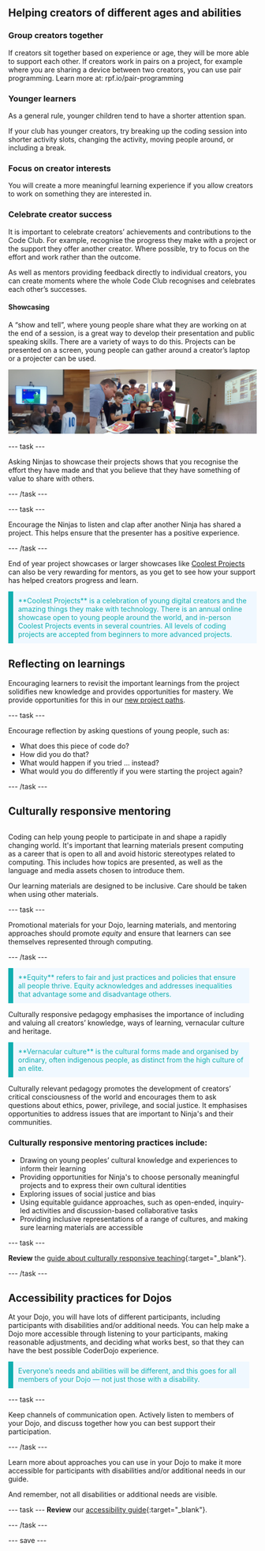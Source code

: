 ## Helping creators of different ages and abilities

### Group creators together
If creators sit together based on experience or age, they will be more able to support each other.
If creators work in pairs on a project, for example where you are sharing a device between two creators, you can use pair programming. Learn more at: rpf.io/pair-programming

### Younger learners
As a general rule, younger children tend to have a shorter attention span.

If your club has younger creators, try breaking up the coding session into shorter activity slots, changing the activity, moving people around, or including a break.

### Focus on creator interests
You will create a more meaningful learning experience if you allow creators to work on something they are interested in.

### Celebrate creator success
It is important to celebrate creators’ achievements and contributions to the Code Club. For example, recognise the progress they make with a project or the support they offer another creator. Where possible, try to focus on the effort and work rather than the outcome.

As well as mentors providing feedback directly to individual creators, you can create moments where the whole Code Club recognises and celebrates each other’s successes. 

#### Showcasing

A “show and tell”, where young people share what they are working on at the end of a session, is a great way to develop their presentation and public speaking skills.
There are a variety of ways to do this. Projects can be presented on a screen, young people can gather around a creator’s laptop or a projecter can be used.

![Examples of young people showcasing their projects. Image credit to : @yukiko_kikuchi, @SandraMaguire and @arucoderdojo](images/Showcase.png)

--- task ---

Asking Ninjas to showcase their projects shows that you recognise the effort they have made and that you believe that they have something of value to share with others. 

--- /task ---


--- task ---

Encourage the Ninjas to listen and clap after another Ninja has shared a project. This helps ensure that the presenter has a positive experience.

--- /task ---

End of year project showcases or larger showcases like [Coolest Projects](https://online.coolestprojects.org/) can also be very rewarding for mentors, as you get to see how your support has helped creators progress and learn.

<p style="border-left: solid; border-width:10px; border-color: #0faeb0; background-color: aliceblue; padding: 10px;">
<span style="color: #0faeb0">**Coolest Projects**  is a celebration of young digital creators and the amazing things they make with technology. There is an annual online showcase open to young people around the world, and in-person Coolest Projects events in several countries. All levels of coding projects are accepted from beginners to more advanced projects.</p>

## Reflecting on learnings
Encouraging learners to revisit the important learnings from the project solidifies new knowledge and provides opportunities for mastery. We provide opportunities for this in our [new project paths](https://projects.raspberrypi.org/en/paths).


--- task ---

Encourage reflection by asking questions of young people, such as:
+ What does this piece of code do?
+ How did you do that?
+ What would happen if you tried … instead? 
+ What would you do differently if you were starting the project again?

--- /task ---

## Culturally responsive mentoring

<div style="display: flex; flex-wrap: wrap">
<div style="flex-basis: 200px; flex-grow: 1; margin-right: 15px;">
  
Coding can help young people to participate in and shape a rapidly changing world. It's important that learning materials present computing as a career that is open to all and avoid historic stereotypes related to computing. This includes how topics are presented, as well as the language and media assets chosen to introduce them. 
  
Our learning materials are designed to be inclusive. Care should be taken when using other materials.

--- task ---

Promotional materials for your Dojo, learning materials, and mentoring approaches should promote *equity* and ensure that learners can see themselves represented through computing.

--- /task ---


<p style="border-left: solid; border-width:10px; border-color: #0faeb0; background-color: aliceblue; padding: 10px;">
<span style="color: #0faeb0">**Equity** refers to fair and just practices and policies that ensure all people thrive. Equity acknowledges and addresses inequalities that advantage some and disadvantage others.</p>
  
Culturally responsive pedagogy emphasises the importance of including and valuing all creators’ knowledge, ways of learning, vernacular culture and heritage.

<p style="border-left: solid; border-width:10px; border-color: #0faeb0; background-color: aliceblue; padding: 10px;">
<span style="color: #0faeb0">**Vernacular culture** is the cultural forms made and organised by ordinary, often indigenous people, as distinct from the high culture of an elite.</p>
  
Culturally relevant pedagogy promotes the development of creators’ critical consciousness of the world and encourages them to ask questions about ethics, power, privilege, and social justice. It emphasises opportunities to address issues that are important to Ninja's and their communities.

  
### Culturally responsive mentoring practices include:
+ Drawing on young peoples’ cultural knowledge and experiences to inform their learning 
+ Providing opportunities for Ninja's to choose personally meaningful projects and to express their own cultural identities 
+ Exploring issues of social justice and bias
+ Using equitable guidance approaches, such as open-ended, inquiry-led activities and discussion-based collaborative tasks
+ Providing inclusive representations of a range of cultures, and making sure learning materials are accessible

  
--- task ---


**Review** the [guide about culturally responsive teaching](https://www.raspberrypi.org/blog/culturally-relevant-computing-curriculum-guidelines-for-teachers/){:target="_blank"}.


--- /task ---

## Accessibility practices for Dojos
At your Dojo, you will have lots of different participants, including participants with disabilities and/or additional needs. You can help make a Dojo more accessible through listening to your participants, making reasonable adjustments, and deciding what works best, so that they can have the best possible CoderDojo experience.

<p style="border-left: solid; border-width:10px; border-color: #0faeb0; background-color: aliceblue; padding: 10px;">
<span style="color: #0faeb0">Everyone’s needs and abilities will be different, and this goes for all members of your Dojo — not just those with a disability.</p>
  

--- task --- 
  
Keep channels of communication open. Actively listen to members of your Dojo, and discuss together how you can best support their participation.

--- /task ---

Learn more about approaches you can use in your Dojo to make it more accessible for participants with disabilities and/or additional needs in our guide. 
  
And remember, not all disabilities or additional needs are visible.



--- task ---
**Review** our [accessibility guide](https://help.coderdojo.com/cdkb/s/article/CoderDojo-Accessibility-Guide){:target="_blank"}.


--- /task ---

--- save ---
